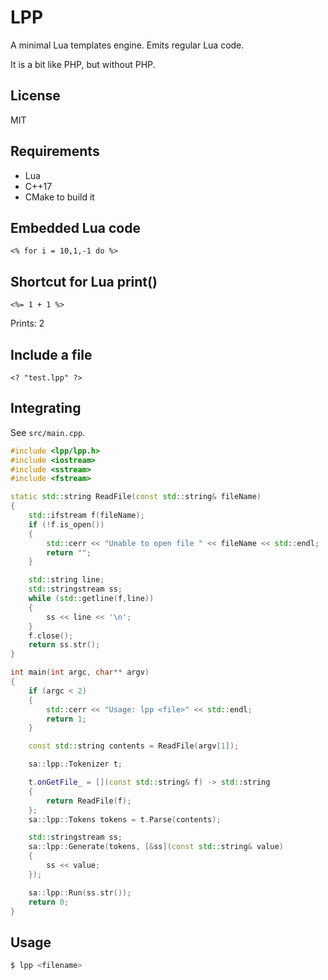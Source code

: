 # LPP

A minimal Lua templates engine. Emits regular Lua code.

It is a bit like PHP, but without PHP.

## License

MIT

## Requirements

* Lua
* C++17
* CMake to build it

## Embedded Lua code

~~~
<% for i = 10,1,-1 do %>
~~~

## Shortcut for Lua print()

~~~
<%= 1 + 1 %>
~~~

Prints: 2

## Include a file

~~~
<? "test.lpp" ?>
~~~

## Integrating

See `src/main.cpp`.

~~~cpp
#include <lpp/lpp.h>
#include <iostream>
#include <sstream>
#include <fstream>

static std::string ReadFile(const std::string& fileName)
{
    std::ifstream f(fileName);
    if (!f.is_open())
    {
        std::cerr << "Unable to open file " << fileName << std::endl;
        return "";
    }

    std::string line;
    std::stringstream ss;
    while (std::getline(f,line))
    {
        ss << line << '\n';
    }
    f.close();
    return ss.str();
}

int main(int argc, char** argv)
{
    if (argc < 2)
    {
        std::cerr << "Usage: lpp <file>" << std::endl;
        return 1;
    }

    const std::string contents = ReadFile(argv[1]);

    sa::lpp::Tokenizer t;

    t.onGetFile_ = [](const std::string& f) -> std::string
    {
        return ReadFile(f);
    };
    sa::lpp::Tokens tokens = t.Parse(contents);

    std::stringstream ss;
    sa::lpp::Generate(tokens, [&ss](const std::string& value)
    {
        ss << value;
    });

    sa::lpp::Run(ss.str());
    return 0;
}
~~~

## Usage

~~~sh
$ lpp <filename>
~~~

